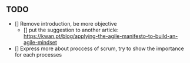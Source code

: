 ## TODO
- [] Remove introduction, be more objective
  - [] put the suggestion to another article: https://kwan.pt/blog/applying-the-agile-manifesto-to-build-an-agile-mindset
- [] Express more about proccess of scrum, try to show the importance for each processes


